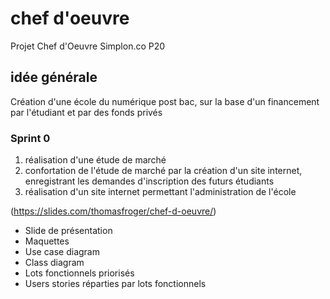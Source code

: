 # chef d'oeuvre
Projet Chef d'Oeuvre Simplon.co P20

## idée générale
Création d'une école du numérique post bac, sur la base d'un financement par l'étudiant et par des fonds privés

### Sprint 0

1. réalisation d'une étude de marché
2. confortation de l'étude de marché par la création d'un site internet, enregistrant les demandes d'inscription des futurs étudiants
3. réalisation d'un site internet permettant l'administration de l'école

(https://slides.com/thomasfroger/chef-d-oeuvre/)

* Slide de présentation 
* Maquettes 
* Use case diagram
* Class diagram
* Lots fonctionnels priorisés
* Users stories réparties par lots fonctionnels

